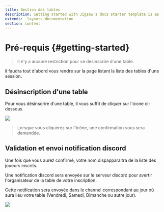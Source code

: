 ```yaml
---
title: Gestion des tables
description: Getting started with Jigsaw's docs starter template is as easy as 1, 2, 3.
extends: _layouts.documentation
section: content
---
```

# Pré-requis {#getting-started}

> Il n'y a aucune restriction pour se desinscrire d'une table.

il faudra tout d'abord vous rendre sur la page listant la liste des tables d'une session.

## Désinscription d'une table

Pour vous désinscrire d'une table, il vous suffit de cliquer sur l'icone ci-dessous.

<img class="block m-auto" src="/assets/img/remove-player.png" />

> Lorsque vous cliquerez sur l'icône, une confirmation vous sera demandée.

## Validation et envoi notification discord

Une fois que vous aurez confirmé, votre nom dispapparaitra de la liste des joueurs inscrits.

Une notification discord sera envoyée sur le serveur discord pour avertir l'organisateur de la table de votre inscription.

Cette notification sera envoyée dans le channel correspondant au jour où aura lieu votre table (Vendredi, Samedi, Dimanche ou autre jour).

<img class="block m-auto" src="/assets/img/user-unregistration.jpg" />
